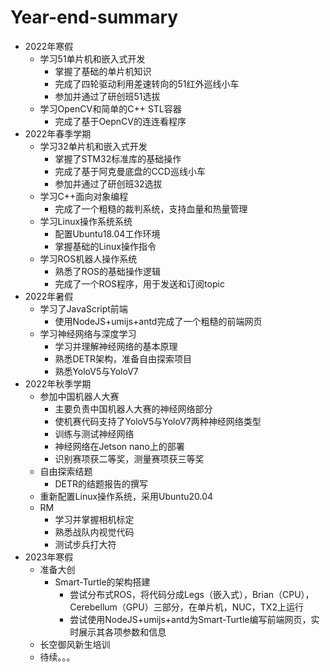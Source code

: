 # Year-end-summary

- 2022年寒假  
  - 学习51单片机和嵌入式开发
    - 掌握了基础的单片机知识
    - 完成了四轮驱动利用差速转向的51红外巡线小车
    - 参加并通过了研创班51选拔 
  - 学习OpenCV和简单的C++ STL容器
    - 完成了基于OepnCV的连连看程序    
- 2022年春季学期  
  - 学习32单片机和嵌入式开发
    - 掌握了STM32标准库的基础操作
    - 完成了基于阿克曼底盘的CCD巡线小车
    - 参加并通过了研创班32选拔 
  - 学习C++面向对象编程
    - 完成了一个粗糙的裁判系统，支持血量和热量管理
  - 学习Linux操作系统系统
    - 配置Ubuntu18.04工作环境
    - 掌握基础的Linux操作指令
  - 学习ROS机器人操作系统
    - 熟悉了ROS的基础操作逻辑
    - 完成了一个ROS程序，用于发送和订阅topic
 - 2022年暑假
   - 学习了JavaScript前端
     - 使用NodeJS+umijs+antd完成了一个粗糙的前端网页
   - 学习神经网络与深度学习
     - 学习并理解神经网络的基本原理
     - 熟悉DETR架构，准备自由探索项目
     - 熟悉YoloV5与YoloV7
 - 2022年秋季学期
   - 参加中国机器人大赛
     - 主要负责中国机器人大赛的神经网络部分
     - 使机赛代码支持了YoloV5与YoloV7两种神经网络类型
     - 训练与测试神经网络
     - 神经网络在Jetson nano上的部署
     - 识别赛项获二等奖，测量赛项获三等奖
   - 自由探索结题
     - DETR的结题报告的撰写
   - 重新配置Linux操作系统，采用Ubuntu20.04
   - RM
     - 学习并掌握相机标定
     - 熟悉战队内视觉代码
     - 测试步兵打大符
- 2023年寒假
  - 准备大创
    - Smart-Turtle的架构搭建
      - 尝试分布式ROS，将代码分成Legs（嵌入式），Brian（CPU），Cerebellum（GPU）三部分，在单片机，NUC，TX2上运行
      - 尝试使用NodeJS+umijs+antd为Smart-Turtle编写前端网页，实时展示其各项参数和信息
  - 长空御风新生培训
  - 待续。。。
